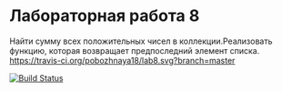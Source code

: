 # Лабораторная работа 8
Найти сумму всех положительных чисел в коллекции.Реализовать функцию, которая возвращает предпоследний элемент списка.
https://travis-ci.org/pobozhnaya18/lab8.svg?branch=master

[![Build Status](https://travis-ci.org/pobozhnaya18/lab8.svg?branch=master)](https://travis-ci.org/pobozhnaya18/lab8)

